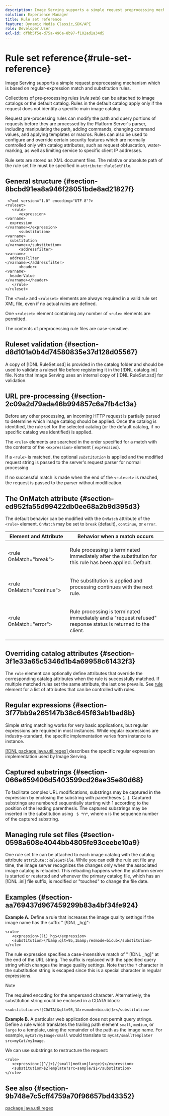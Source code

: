 ```yaml
---
description: Image Serving supports a simple request preprocessing mechanism which is based on regular-expression match and substitution rules.
solution: Experience Manager
title: Rule set reference
feature: Dynamic Media Classic,SDK/API
role: Developer,User
exl-id: dfbb5f5e-d75a-496a-8b97-f102ad1a34d5
---
```

# Rule set reference{#rule-set-reference}

Image Serving supports a simple request preprocessing mechanism which is based on regular-expression match and substitution rules.

 Collections of pre-processing rules (*rule sets*) can be attached to image catalogs or the default catalog. Rules in the default catalog apply only if the request does not identify a specific main image catalog.

Request pre-processing rules can modify the path and query portions of requests before they are processed by the Platform Server's parser, including manipulating the path, adding commands, changing command values, and applying templates or macros. Rules can also be used to configure and override certain security features which are normally controlled only with catalog attributes, such as request obfuscation, water-marking, as well as limiting service to specific client IP addresses.

Rule sets are stored as XML document files. The relative or absolute path of the rule set file must be specified in `attribute::RuleSetFile`.

## General structure {#section-8bcbd91ea8a946f28051bde8ad21827f}

```
 <?xml version="1.0" encoding="UTF-8"?> 
<ruleset> 
   <rule> 
      <expression> 
<varname>
  expression 
</varname></expression> 
      <substitution> 
<varname>
  substitution 
</varname></substitution> 
      <addressfilter> 
<varname>
  addressFilter 
</varname></addressfilter> 
      <header> 
<varname>
  headerValue 
</varname></header>  
   </rule> 
</ruleset>
```

The `<?xml>` and `<ruleset>` elements are always required in a valid rule set XML file, even if no actual rules are defined.

One `<ruleset>` element containing any number of `<rule>` elements are permitted.

The contents of preprocessing rule files are case-sensitive.

## Ruleset validation {#section-d8d101a0b4d74580835e37d128d05567}

A copy of [!DNL RuleSet.xsd] is provided in the catalog folder and should be used to validate a ruleset file before registering it in the [!DNL catalog.ini] file. Note that Image Serving uses an internal copy of [!DNL RuleSet.xsd] for validation.

## URL pre-processing {#section-2c09a2d79ada46b994857c6a7fb4c13a}

Before any other processing, an incoming HTTP request is partially parsed to determine which image catalog should be applied. Once the catalog is identified, the rule set for the selected catalog (or the default catalog, if no specific catalog was identified) is applied.

The `<rule>` elements are searched in the order specified for a match with the contents of the `<expression>` element ( *`expression`*).

If a `<rule>` is matched, the optional *`substitution`* is applied and the modified request string is passed to the server's request parser for normal processing.

If no successful match is made when the end of the `<ruleset>` is reached, the request is passed to the parser without modification.

## The OnMatch attribute {#section-ed952fa55d99422db0ee68a2b9d395d3}

The default behavior can be modified with the `OnMatch` attribute of the `<rule>` element. `OnMatch` may be set to `break` (default), `continue`, or `error`. 

<table id="table_6680A81492B24CE593330DA7B0075E8F"> 
 <thead> 
  <tr> 
   <th class="entry"> <b>Element and Attribute</b> </th> 
   <th class="entry"> <b>Behavior when a match occurs</b> </th> 
  </tr> 
 </thead>
 <tbody> 
  <tr> 
   <td> <p> <span class="codeph"> &lt;rule OnMatch="break"&gt; </span> </p> </td> 
   <td> <p>Rule processing is terminated immediately after the substitution for this rule has been applied. Default. </p> </td> 
  </tr> 
  <tr> 
   <td> <p> <span class="codeph"> &lt;rule OnMatch="continue"&gt; </span> </p> </td> 
   <td> <p>The substitution is applied and processing continues with the next rule. </p> </td> 
  </tr> 
  <tr> 
   <td> <p> <span class="codeph"> &lt;rule OnMatch="error"&gt; </span> </p> </td> 
   <td> <p>Rule processing is terminated immediately and a "request refused" response status is returned to the client. </p> </td> 
  </tr> 
 </tbody> 
</table>

## Overriding catalog attributes {#section-3f1e33a65c5346d1b4a69958c61432f3}

The `rule` element can optionally define attributes that override the corresponding catalog attributes when the rule is successfully matched. If multiple matched rules set the same attribute, the last one prevails. See [rule](/help/aem-is-ir-api/is-api/image-catalog/image-serving-api-ref/c-image-catalog-reference/c-rule-set-reference/r-rule-rule.md) element for a list of attributes that can be controlled with rules.

## Regular expressions {#section-3f77bb9a265147b38c645f63ab1bad8b}

Simple string matching works for very basic applications, but regular expressions are required in most instances. While regular expressions are industry-standard, the specific implementation varies from instance to instance.

[ [!DNL package java.util.regex] ](https://www2.cs.duke.edu/csed/java/jdk1.4.2/docs/api/) describes the specific regular expression implementation used by Image Serving.

## Captured substrings {#section-066e659406d5403599cd26ae35e80d68}

To facilitate complex URL modifications, substrings may be captured in the expression by enclosing the substring with parentheses (…). Captured substrings are numbered sequentially starting with 1 according to the position of the leading parenthesis. The captured substrings may be inserted in the substitution using ` $ *`n`*`, where *`n`* is the sequence number of the captured substring.

## Managing rule set files {#section-0598a608e4044bb4805fe93ceebe10a9}

One rule set file can be attached to each image catalog with the catalog attribute `attribute::RuleSetFile`. While you can edit the rule set file any time, the image server recognizes the changes only when the associated image catalog is reloaded. This reloading happens when the platform server is started or restarted and whenever the primary catalog file, which has an [!DNL .ini] file suffix, is modified or "touched" to change the file date.

## Examples {#section-aa769437d967459299b83a4bf34fe924}

**Example A.** Define a rule that increases the image quality settings if the image name has the suffix " [!DNL _hg]":

```
<rule> 
   <expression>(?i)_hg$</expression> 
   <substitution>\?&amp;qlt=95,1&amp;resmode=bicub</substitution> 
</rule>
```

The rule expression specifies a case-insensitive match of " [!DNL _hg]" at the end of the URL string. The suffix is replaced with the specified query string which changes the image quality settings. Note that the `?` character in the substitution string is escaped since this is a special character in regular expressions.

>[!NOTE]
>
>The required encoding for the ampersand character. Alternatively, the substitution string could be enclosed in a CDATA block:

`<substitution><![CDATA[&qlt=95,1&resmode=bicub]]></substitution>`

**Example B.** A particular web application does not permit query strings. Define a rule which translates the trailing path element `small`, `medium`, or `large` to a template, using the remainder of the path as the image name. For example, `myCat/myImage/small` would translate to `myCat/smallTemplate?src=myCat/myImage`.

We can use substrings to restructure the request:

```
<rule> 
   <expression>([^/]+)/(small|medium|large)$</expression> 
   <substitution>$2Template?src=sample/$1</substitution> 
</rule>
```

## See also {#section-9b748e7c5cff4759a70f96657bd43352}

[package java.util.regex](https://www2.cs.duke.edu/csed/java/jdk1.4.2/docs/api/)
